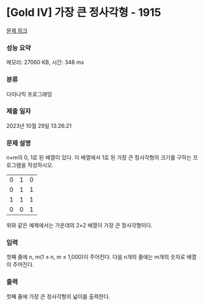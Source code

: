 # [Gold IV] 가장 큰 정사각형 - 1915 

[문제 링크](https://www.acmicpc.net/problem/1915) 

### 성능 요약

메모리: 27060 KB, 시간: 348 ms

### 분류

다이나믹 프로그래밍

### 제출 일자

2023년 10월 29일 13:26:21

### 문제 설명

<p>n×m의 0, 1로 된 배열이 있다. 이 배열에서 1로 된 가장 큰 정사각형의 크기를 구하는 프로그램을 작성하시오.</p>

<table class="table table-bordered" style="width: 16%">
	<tbody>
		<tr>
			<td style="width: 4%; text-align: center;">0</td>
			<td style="width: 4%; text-align: center;">1</td>
			<td style="width: 4%; text-align: center;">0</td>
			<td style="width: 4%; text-align: center;">0</td>
		</tr>
		<tr>
			<td style="text-align: center;">0</td>
			<td style="text-align: center;">1</td>
			<td style="text-align: center;">1</td>
			<td style="text-align: center;">1</td>
		</tr>
		<tr>
			<td style="text-align: center;">1</td>
			<td style="text-align: center;">1</td>
			<td style="text-align: center;">1</td>
			<td style="text-align: center;">0</td>
		</tr>
		<tr>
			<td style="text-align: center;">0</td>
			<td style="text-align: center;">0</td>
			<td style="text-align: center;">1</td>
			<td style="text-align: center;">0</td>
		</tr>
	</tbody>
</table>

<p>위와 같은 예제에서는 가운데의 2×2 배열이 가장 큰 정사각형이다.</p>

### 입력 

 <p>첫째 줄에 n, m(1 ≤ n, m ≤ 1,000)이 주어진다. 다음 n개의 줄에는 m개의 숫자로 배열이 주어진다.</p>

### 출력 

 <p>첫째 줄에 가장 큰 정사각형의 넓이를 출력한다.</p>


